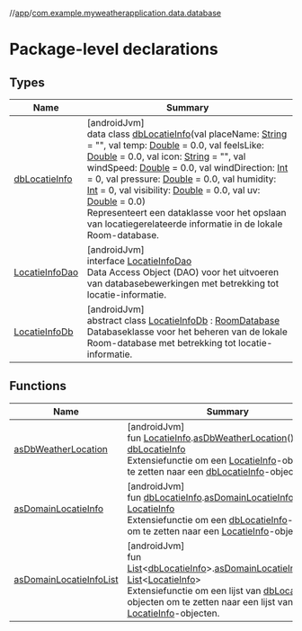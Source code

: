 //[app](../../index.md)/[com.example.myweatherapplication.data.database](index.md)

# Package-level declarations

## Types

| Name | Summary |
|---|---|
| [dbLocatieInfo](db-locatie-info/index.md) | [androidJvm]<br>data class [dbLocatieInfo](db-locatie-info/index.md)(val placeName: [String](https://kotlinlang.org/api/latest/jvm/stdlib/kotlin/-string/index.html) = &quot;&quot;, val temp: [Double](https://kotlinlang.org/api/latest/jvm/stdlib/kotlin/-double/index.html) = 0.0, val feelsLike: [Double](https://kotlinlang.org/api/latest/jvm/stdlib/kotlin/-double/index.html) = 0.0, val icon: [String](https://kotlinlang.org/api/latest/jvm/stdlib/kotlin/-string/index.html) = &quot;&quot;, val windSpeed: [Double](https://kotlinlang.org/api/latest/jvm/stdlib/kotlin/-double/index.html) = 0.0, val windDirection: [Int](https://kotlinlang.org/api/latest/jvm/stdlib/kotlin/-int/index.html) = 0, val pressure: [Double](https://kotlinlang.org/api/latest/jvm/stdlib/kotlin/-double/index.html) = 0.0, val humidity: [Int](https://kotlinlang.org/api/latest/jvm/stdlib/kotlin/-int/index.html) = 0, val visibility: [Double](https://kotlinlang.org/api/latest/jvm/stdlib/kotlin/-double/index.html) = 0.0, val uv: [Double](https://kotlinlang.org/api/latest/jvm/stdlib/kotlin/-double/index.html) = 0.0)<br>Representeert een dataklasse voor het opslaan van locatiegerelateerde informatie in de lokale Room-database. |
| [LocatieInfoDao](-locatie-info-dao/index.md) | [androidJvm]<br>interface [LocatieInfoDao](-locatie-info-dao/index.md)<br>Data Access Object (DAO) voor het uitvoeren van databasebewerkingen met betrekking tot locatie-informatie. |
| [LocatieInfoDb](-locatie-info-db/index.md) | [androidJvm]<br>abstract class [LocatieInfoDb](-locatie-info-db/index.md) : [RoomDatabase](https://developer.android.com/reference/kotlin/androidx/room/RoomDatabase.html)<br>Databaseklasse voor het beheren van de lokale Room-database met betrekking tot locatie-informatie. |

## Functions

| Name | Summary |
|---|---|
| [asDbWeatherLocation](as-db-weather-location.md) | [androidJvm]<br>fun [LocatieInfo](../com.example.myweatherapplication.ui.model/-locatie-info/index.md).[asDbWeatherLocation](as-db-weather-location.md)(): [dbLocatieInfo](db-locatie-info/index.md)<br>Extensiefunctie om een [LocatieInfo](../com.example.myweatherapplication.ui.model/-locatie-info/index.md)-object om te zetten naar een [dbLocatieInfo](db-locatie-info/index.md)-object. |
| [asDomainLocatieInfo](as-domain-locatie-info.md) | [androidJvm]<br>fun [dbLocatieInfo](db-locatie-info/index.md).[asDomainLocatieInfo](as-domain-locatie-info.md)(): [LocatieInfo](../com.example.myweatherapplication.ui.model/-locatie-info/index.md)<br>Extensiefunctie om een [dbLocatieInfo](db-locatie-info/index.md)-object om te zetten naar een [LocatieInfo](../com.example.myweatherapplication.ui.model/-locatie-info/index.md)-object. |
| [asDomainLocatieInfoList](as-domain-locatie-info-list.md) | [androidJvm]<br>fun [List](https://kotlinlang.org/api/latest/jvm/stdlib/kotlin.collections/-list/index.html)&lt;[dbLocatieInfo](db-locatie-info/index.md)&gt;.[asDomainLocatieInfoList](as-domain-locatie-info-list.md)(): [List](https://kotlinlang.org/api/latest/jvm/stdlib/kotlin.collections/-list/index.html)&lt;[LocatieInfo](../com.example.myweatherapplication.ui.model/-locatie-info/index.md)&gt;<br>Extensiefunctie om een lijst van [dbLocatieInfo](db-locatie-info/index.md)-objecten om te zetten naar een lijst van [LocatieInfo](../com.example.myweatherapplication.ui.model/-locatie-info/index.md)-objecten. |
